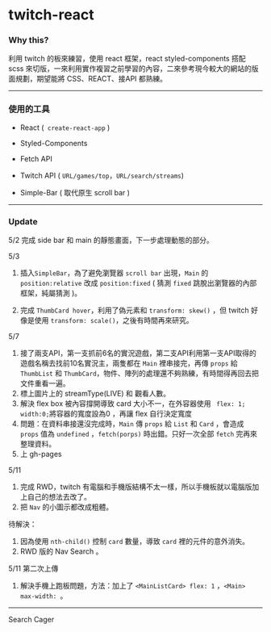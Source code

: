 # twitch-react



### Why this?

利用 twitch 的板來練習，使用 react 框架，react styled-components 搭配 scss 來切版，一來利用實作複習之前學習的內容，二來參考現今較大的網站的版面規劃，期望能將 CSS、REACT、接API 都熟練。

---------



### 使用的工具

- React (` create-react-app` )

- Styled-Components

- Fetch API
- Twitch API ( `URL/games/top`，`URL/search/streams`)
- Simple-Bar ( 取代原生 scroll bar )

------



### Update 

5/2 完成 side bar 和 main 的靜態畫面，下一步處理動態的部分。

5/3 

1. 插入`SimpleBar`，為了避免瀏覽器 `scroll bar` 出現，`Main` 的 `position:relative` 改成 `position:fixed` ( 猜測 `fixed` 跳脫出瀏覽器的內部框架，純屬猜測 )。  

2. 完成 `ThumbCard hover`，利用了偽元素和 `transform: skew()` ，但 twitch 好像是使用 `transform: scale()`，之後有時間再來研究。

5/7  

1. 接了兩支API，第一支抓前6名的實況遊戲，第二支API利用第一支API取得的遊戲名稱去找前10名實況主，兩隻都在 `Main` 裡串接完，再傳 `props` 給 `ThumbList` 和 `ThumbCard`，物件、陣列的處理還不夠熟練，有時間得再回去把文件重看一遍。 
2. 標上圖片上的 streamType(LIVE) 和 觀看人數。
3. 解決 flex box 被內容撐開導致 card 大小不一，在外容器使用 ` flex: 1; width:0;`將容器的寬度設為0 ，再讓 flex 自行決定寬度
4. 問題：在資料串接還沒完成時，`Main` 傳 `props` 給 `List` 和 `Card` ，會造成 `props` 值為 `undefined` ，`fetch(porps)` 時出錯。只好一次全部 `fetch` 完再來整理資料。
5. 上 gh-pages

5/11

1. 完成 RWD，twitch 有電腦和手機版結構不太一樣，所以手機板就以電腦版加上自己的想法去改了。
2. 把 `Nav` 的小圖示都改成粗體。

待解決：

1. 因為使用 `nth-child()` 控制 `card` 數量，導致 `card` 裡的元件的意外消失。
2. RWD 版的 Nav Search 。

5/11 第二次上傳

1. 解決手機上跑板問題，方法：加上了 `<MainListCard> flex: 1` ，`<Main> max-width: `。

------



Search Cager